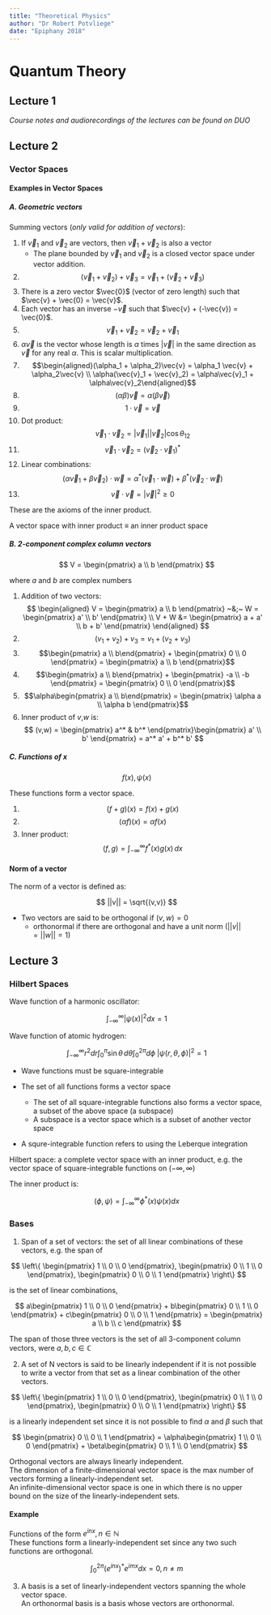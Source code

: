 ```yaml
---
title: "Theoretical Physics"
author: "Dr Robert Potvliege"
date: "Epiphany 2018"
---
```


# Quantum Theory

## Lecture 1

*Course notes and audiorecordings of the lectures can be found on DUO*

## Lecture 2

### Vector Spaces

#### Examples in Vector Spaces

##### A. Geometric vectors

Summing vectors (*only valid for addition of vectors*):

1. If $\vec{v}_1$ and $\vec{v}_2$ are vectors, then $\vec{v}_1 + \vec{v}_2$ is also a vector
    * The plane bounded by $\vec{v}_1$ and $\vec{v}_2$ is a closed vector space under vector addition.
2. $$(\vec{v}_1 + \vec{v}_2) + \vec{v}_3 = \vec{v}_1 + (\vec{v}_2 + \vec{v}_3)$$
3. There is a zero vector $\vec{0}$ (vector of zero length) such that $\vec{v} + \vec{0} = \vec{v}$.
4. Each vector has an inverse $-\vec{v}$ such that $\vec{v} + (-\vec{v}) = \vec{0}$.
5. $$\vec{v}_1 + \vec{v}_2 = \vec{v}_2 + \vec{v}_1$$
6. $\alpha\vec{v}$ is the vector whose length is $\alpha$ times $|\vec{v}|$ in the same direction as $\vec{v}$ for any real $\alpha$. This is scalar multiplication.
7. $$\begin{aligned}(\alpha_1 + \alpha_2)\vec{v} = \alpha_1 \vec{v} + \alpha_2\vec{v} \\ \alpha(\vec{v}_1 + \vec{v}_2) = \alpha\vec{v}_1 + \alpha\vec{v}_2\end{aligned}$$
8. $$(\alpha\beta)\vec{v} = \alpha(\beta\vec{v})$$
9. $$1\cdot\vec{v} = \vec{v}$$
10. Dot product:
$$\vec{v}_1 \cdot \vec{v}_2 = |\vec{v}_1||\vec{v}_2|\cos\theta_{12}$$
11. $$\vec{v}_1\cdot\vec{v}_2 = (\vec{v}_2\cdot\vec{v}_1)^* $$
12. Linear combinations:
$$(\alpha\vec{v}_1 + \beta\vec{v}_2)\cdot\vec{w} = \alpha^{*}(\vec{v}_1\cdot\vec{w}) + \beta^{*}(\vec{v}_2\cdot\vec{w})$$
13. $$\vec{v}\cdot\vec{v} = |\vec{v}|^2 \geq 0$$

These are the axioms of the inner product.

A vector space with inner product $\equiv$ an inner product space

##### B. 2-component complex column vectors

$$
    V = \begin{pmatrix} a \\ b \end{pmatrix}
$$

where $a$ and $b$ are complex numbers

1. Addition of two vectors:
$$
    \begin{aligned}
    V = \begin{pmatrix} a \\ b \end{pmatrix} ~&;~ W = \begin{pmatrix} a' \\ b' \end{pmatrix} \\
    V + W &= \begin{pmatrix} a + a' \\ b + b' \end{pmatrix}
    \end{aligned}
$$
2. $$(v_1 + v_2) + v_3 = v_1 + (v_2 + v_3)$$
3. $$\begin{pmatrix} a \\ b\end{pmatrix} + \begin{pmatrix} 0 \\ 0 \end{pmatrix} = \begin{pmatrix} a \\ b \end{pmatrix}$$
4. $$\begin{pmatrix} a \\ b\end{pmatrix} + \begin{pmatrix} -a \\ -b \end{pmatrix} = \begin{pmatrix} 0 \\ 0 \end{pmatrix}$$  
5. $$\alpha\begin{pmatrix} a \\ b\end{pmatrix} = \begin{pmatrix} \alpha a \\ \alpha b \end{pmatrix}$$
6. Inner product of $v$,$w$ is:
$$
    (v,w) = \begin{pmatrix} a^* & b^* \end{pmatrix}\begin{pmatrix} a' \\ b' \end{pmatrix} = a^* a' + b^* b'
$$

##### C. Functions of x

$$
    f(x), \psi(x)
$$

These functions form a vector space.

1. $$(f + g)(x) = f(x) + g(x)$$
2. $$(\alpha f)(x) = \alpha f(x)$$
3. Inner product:
$$
    (f, g) = \int_{-\infty}^{\infty} f^* (x)g(x)\,dx
$$

#### Norm of a vector

The norm of a vector is defined as:

$$
    ||v|| = \sqrt{(v,v)}
$$

* Two vectors are said to be orthogonal if $(v,w) = 0$
    * orthonormal if there are orthogonal and have a unit norm $(||v|| = ||w|| = 1)$

## Lecture 3

### Hilbert Spaces

Wave function of a harmonic oscillator:

$$
    \int_{-\infty}^\infty |\psi(x)|^2dx = 1
$$

Wave function of atomic hydrogen:

$$
    \int_{-\infty}^\infty r^2dr \int_{0}^\pi \sin\theta\,d\theta \int_0^{2\pi} d\phi \; |\psi(r,\theta,\phi)|^2 = 1
$$

* Wave functions must be square-integrable  
* The set of all functions forms a vector space  
    * The set of all square-integrable functions also forms a vector space, a subset of the above space (a subspace)
    * A subspace is a vector space which is a subset of another vector space

* A squre-integrable function refers to using the Leberque integration

Hilbert space: a complete vector space with an inner product, e.g. the vector space of square-integrable functions on $(-\infty, \infty)$

The inner product is:

$$
    (\phi, \psi) = \int_{-\infty}^\infty \phi^* (x)\psi(x)dx
$$

### Bases

1. Span of a set of vectors: the set of all linear combinations of these vectors, e.g. the span of

$$
    \left\{ \begin{pmatrix} 1 \\ 0 \\ 0 \end{pmatrix}, \begin{pmatrix} 0 \\ 1 \\ 0 \end{pmatrix}, \begin{pmatrix} 0 \\ 0 \\ 1 \end{pmatrix} \right\}
$$

is the set of linear combinations,

$$
    a\begin{pmatrix} 1 \\ 0 \\ 0 \end{pmatrix} + b\begin{pmatrix} 0 \\ 1 \\ 0 \end{pmatrix} + c\begin{pmatrix} 0 \\ 0 \\ 1 \end{pmatrix} = \begin{pmatrix} a \\ b \\ c \end{pmatrix}
$$

The span of those three vectors is the set of all 3-component column vectors, were $a, b, c \in \mathbb{C}$

2. A set of N vectors is said to be linearly independent if it is not possible to write a vector from that set as a linear combination of the other vectors.

$$
    \left\{ \begin{pmatrix} 1 \\ 0 \\ 0 \end{pmatrix}, \begin{pmatrix} 0 \\ 1 \\ 0 \end{pmatrix}, \begin{pmatrix} 0 \\ 0 \\ 1 \end{pmatrix} \right\}
$$

is a linearly independent set since it is not possible to find $\alpha$ and $\beta$ such that

$$
    \begin{pmatrix} 0 \\ 0 \\ 1 \end{pmatrix} = \alpha\begin{pmatrix} 1 \\ 0 \\ 0 \end{pmatrix} + \beta\begin{pmatrix} 0 \\ 1 \\ 0 \end{pmatrix}
$$

Orthogonal vectors are always linearly independent.  
The dimension of a finite-dimensional vector space is the max number of vectors forming a linearly-independent set.  
An infinite-dimensional vector space is one in which there is no upper bound on the size of the linearly-independent sets.

#### Example

Functions of the form $e^{inx}, n \in \mathbb{N}$  
These functions form a linearly-independent set since any two such functions are orthogonal.

$$
    \int_0^{2\pi} \left(e^{inx}\right)^* e^{imx} dx = 0, n \neq m
$$

3. A basis is a set of linearly-independent vectors spanning the whole vector space.  
An orthonormal basis is a basis whose vectors are orthonormal.
